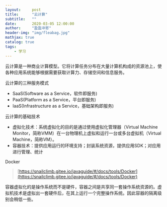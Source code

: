 ```yaml
---
layout:     post
title:      "云计算"
subtitle:   ""
date:       2020-03-05 12:00:00
author:     "盈盈冲哥"
header-img: "img/fleabag.jpg"
mathjax: true
catalog: true
tags:
    - 学习
---
```



云计算是一种商业计算模型。它将计算任务分布在大量计算机构成的资源池上，使各种应用系统能够根据需要获取计算力、存储空间和信息服务。

云计算的三种服务模式

- SaaS(Software as a Service，软件即服务)
- PaaS(Platform as a Service，平台即服务)
- IaaS(Infrastructure as a Service，基础架构即服务)

云计算的基础技术

- 虚拟化技术：系统虚拟化的目的是通过使用虚拟化管理器（Virtual Machine Monitor，简称VMM）在一台物理机上虚拟和运行一台或多台虚拟机（Virtual Machine，简称VM）。
- 容器技术：提供应用运行的环境支持；封装系统资源，提供应用SDK；对应用进行管理、统计

Docker

> [https://snailclimb.gitee.io/javaguide/#/docs/tools/Docker](https://snailclimb.gitee.io/javaguide/#/docs/tools/Docker)

容器虚拟化的是操作系统而不是硬件，容器之间是共享同一套操作系统资源的。虚拟机技术是虚拟出一套硬件后，在其上运行一个完整操作系统。因此容器的隔离级别会稍低一些。
